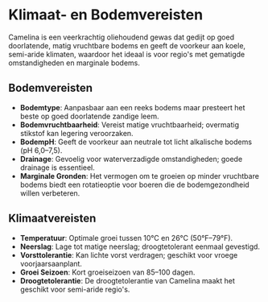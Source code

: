 # Klimaat- en Bodemvereisten

Camelina is een veerkrachtig oliehoudend gewas dat gedijt op goed doorlatende, matig vruchtbare bodems en geeft de voorkeur aan koele, semi-aride klimaten, waardoor het ideaal is voor regio's met gematigde omstandigheden en marginale bodems.

## Bodemvereisten

- **Bodemtype**: Aanpasbaar aan een reeks bodems maar presteert het beste op goed doorlatende zandige leem.
- **Bodemvruchtbaarheid**: Vereist matige vruchtbaarheid; overmatig stikstof kan legering veroorzaken.
- **BodempH**: Geeft de voorkeur aan neutrale tot licht alkalische bodems (pH 6,0–7,5).
- **Drainage**: Gevoelig voor waterverzadigde omstandigheden; goede drainage is essentieel.
- **Marginale Gronden**: Het vermogen om te groeien op minder vruchtbare bodems biedt een rotatieoptie voor boeren die de bodemgezondheid willen verbeteren.

## Klimaatvereisten

- **Temperatuur**: Optimale groei tussen 10°C en 26°C (50°F–79°F).
- **Neerslag**: Lage tot matige neerslag; droogtetolerant eenmaal gevestigd.
- **Vorsttolerantie**: Kan lichte vorst verdragen; geschikt voor vroege voorjaarsaanplant.
- **Groei Seizoen**: Kort groeiseizoen van 85–100 dagen.
- **Droogtetolerantie**: De droogtetolerantie van Camelina maakt het geschikt voor semi-aride regio's.